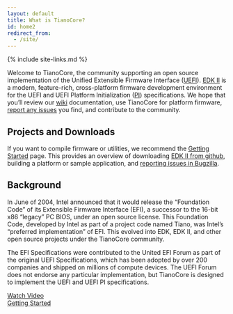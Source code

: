 ```yaml
---
layout: default
title: What is TianoCore?
id: home2
redirect_from:
  - /site/
---
```

{% include site-links.md %}

Welcome to TianoCore, the community supporting an open source implementation of the Unified Extensible Firmware Interface ([UEFI]({{wiki}}/UEFI)). [EDK II]({{wiki}}/EDK-II) is a modern, feature-rich, cross-platform firmware development environment for the UEFI and UEFI Platform Initialization ([PI]({{wiki}}/PI)) specifications. We hope that you’ll review our [wiki]({{wiki}}) documentation, use TianoCore for platform firmware, [report any issues]({{wiki}}/Reporting-Issues) you find, and contribute to the community.

## Projects and Downloads
If you want to compile firmware or utilities, we recommend the [Getting Started]({{baseurl}}/getting-started.html) page. This provides an overview of downloading [EDK II from github](https://github.com/tianocore/edk2), building a platform or sample application, and [reporting issues in Bugzilla]({{wiki}}/Reporting-Issues).

## Background
In June of 2004, Intel announced that it would release the “Foundation Code” of its Extensible Firmware Interface (EFI), a successor to the 16-bit x86 “legacy” PC BIOS, under an open source license. This Foundation Code, developed by Intel as part of a project code named Tiano, was Intel’s “preferred implementation” of EFI. This evolved into EDK, EDK II, and other open source projects under the TianoCore community.

The EFI Specifications were contributed to the United EFI Forum as part of the original UEFI Specifications, which has been adopted by over 200 companies and shipped on millions of compute devices. The UEFI Forum does not endorse any particular implementation, but TianoCore is designed to implement the UEFI and UEFI PI specifications.

<div class="tcFrontPageButtons">
<a href="https://youtu.be/NAJ5Iwxzx_Y" target="_blank"><div class="tcButton">Watch Video</div></a>
<a href="{{baseurl}}/getting-started.html"><div class="tcButton">Getting Started</div></a>
</div>
